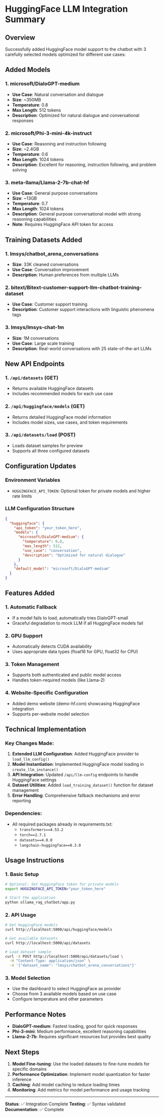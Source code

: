 # HuggingFace LLM Integration Summary

## Overview
Successfully added HuggingFace model support to the chatbot with 3 carefully selected models optimized for different use cases:

## Added Models

### 1. microsoft/DialoGPT-medium
- **Use Case**: Natural conversation and dialogue
- **Size**: ~350MB
- **Temperature**: 0.8
- **Max Length**: 512 tokens
- **Description**: Optimized for natural dialogue and conversational responses

### 2. microsoft/Phi-3-mini-4k-instruct  
- **Use Case**: Reasoning and instruction following
- **Size**: ~2.4GB
- **Temperature**: 0.6
- **Max Length**: 1024 tokens
- **Description**: Excellent for reasoning, instruction following, and problem solving

### 3. meta-llama/Llama-2-7b-chat-hf
- **Use Case**: General purpose conversations
- **Size**: ~13GB  
- **Temperature**: 0.7
- **Max Length**: 1024 tokens
- **Description**: General purpose conversational model with strong reasoning capabilities
- **Note**: Requires HuggingFace API token for access

## Training Datasets Added

### 1. lmsys/chatbot_arena_conversations
- **Size**: 33K cleaned conversations
- **Use Case**: Conversation improvement
- **Description**: Human preferences from multiple LLMs

### 2. bitext/Bitext-customer-support-llm-chatbot-training-dataset
- **Use Case**: Customer support training
- **Description**: Customer support interactions with linguistic phenomena tags

### 3. lmsys/lmsys-chat-1m
- **Size**: 1M conversations
- **Use Case**: Large scale training
- **Description**: Real-world conversations with 25 state-of-the-art LLMs

## New API Endpoints

### 1. `/api/datasets` (GET)
- Returns available HuggingFace datasets
- Includes recommended models for each use case

### 2. `/api/huggingface/models` (GET)  
- Returns detailed HuggingFace model information
- Includes model sizes, use cases, and token requirements

### 3. `/api/datasets/load` (POST)
- Loads dataset samples for preview
- Supports all three configured datasets

## Configuration Updates

### Environment Variables
- `HUGGINGFACE_API_TOKEN`: Optional token for private models and higher rate limits

### LLM Configuration Structure
```json
{
  "huggingface": {
    "api_token": "your_token_here",
    "models": {
      "microsoft/DialoGPT-medium": {
        "temperature": 0.8,
        "max_length": 512,
        "use_case": "conversation",
        "description": "Optimized for natural dialogue"
      }
    },
    "default_model": "microsoft/DialoGPT-medium"
  }
}
```

## Features Added

### 1. Automatic Fallback
- If a model fails to load, automatically tries DialoGPT-small
- Graceful degradation to mock LLM if all HuggingFace models fail

### 2. GPU Support
- Automatically detects CUDA availability
- Uses appropriate data types (float16 for GPU, float32 for CPU)

### 3. Token Management
- Supports both authenticated and public model access
- Handles token-required models (like Llama-2)

### 4. Website-Specific Configuration
- Added demo website (demo-hf.com) showcasing HuggingFace integration
- Supports per-website model selection

## Technical Implementation

### Key Changes Made:
1. **Extended LLM Configuration**: Added HuggingFace provider to `load_llm_config()`
2. **Model Instantiation**: Implemented HuggingFace model loading in `create_llm_instance()`
3. **API Integration**: Updated `/api/llm-config` endpoints to handle HuggingFace settings
4. **Dataset Utilities**: Added `load_training_dataset()` function for dataset management
5. **Error Handling**: Comprehensive fallback mechanisms and error reporting

### Dependencies:
- All required packages already in requirements.txt:
  - `transformers==4.53.2`
  - `torch==2.7.1` 
  - `datasets==4.0.0`
  - `langchain-huggingface==0.3.0`

## Usage Instructions

### 1. Basic Setup
```bash
# Optional: Set HuggingFace token for private models
export HUGGINGFACE_API_TOKEN="your_token_here"

# Start the application
python ollama_rag_chatbot/app.py
```

### 2. API Usage
```bash
# Get HuggingFace models
curl http://localhost:5000/api/huggingface/models

# Get available datasets  
curl http://localhost:5000/api/datasets

# Load dataset sample
curl -X POST http://localhost:5000/api/datasets/load \
  -H "Content-Type: application/json" \
  -d '{"dataset_name": "lmsys/chatbot_arena_conversations"}'
```

### 3. Model Selection
- Use the dashboard to select HuggingFace as provider
- Choose from 3 available models based on use case
- Configure temperature and other parameters

## Performance Notes

- **DialoGPT-medium**: Fastest loading, good for quick responses
- **Phi-3-mini**: Medium performance, excellent reasoning capabilities  
- **Llama-2-7b**: Requires significant resources but provides best quality

## Next Steps

1. **Model Fine-tuning**: Use the loaded datasets to fine-tune models for specific domains
2. **Performance Optimization**: Implement model quantization for faster inference
3. **Caching**: Add model caching to reduce loading times
4. **Monitoring**: Add metrics for model performance and usage tracking

---

**Status**: ✅ Integration Complete
**Testing**: ✅ Syntax validated  
**Documentation**: ✅ Complete
